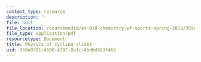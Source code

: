```yaml
---
content_type: resource
description: ''
file: null
file_location: /coursemedia/es-010-chemistry-of-sports-spring-2013/359e8791459643970a1c4bdbd563f465_MITES_010S13_lec6.pdf
file_type: application/pdf
resourcetype: Document
title: Physics of cycling slides
uid: 359e8791-4596-4397-0a1c-4bdbd563f465
---
```

